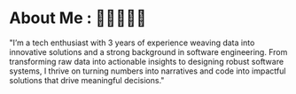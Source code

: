 

# About Me : 👩🏻‍💻👩🏻

"I’m a tech enthusiast with 3 years of experience weaving data into innovative solutions and a strong background in software engineering. From transforming raw data into actionable insights to designing robust software systems, I thrive on turning numbers into narratives and code into impactful solutions that drive meaningful decisions."
<!--
**harshitapasumarthy-git/harshitapasumarthy-git** is a ✨ _special_ ✨ repository because its `README.md` (this file) appears on your GitHub profile.

Here are some ideas to get you started:

- 🔭 I’m currently working on ...
- 🌱 I’m currently learning ...
- 👯 I’m looking to collaborate on ...
- 🤔 I’m looking for help with ...
- 💬 Ask me about ...
- 📫 How to reach me: ...
- 😄 Pronouns: ...
- ⚡ Fun fact: ...
-->

